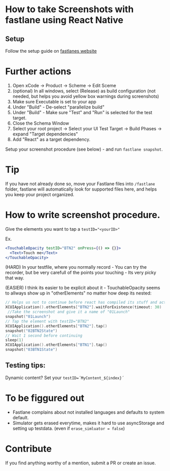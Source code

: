 # How to take Screenshots with fastlane using React Native

## Setup
Follow the setup guide on [fastlanes website](https://docs.fastlane.tools/getting-started/ios/screenshots/)

# Further actions
1) Open xCode -> Product -> Scheme -> Edit Sceme
2) (optional) In all windows, select (Release) as build configuration (not needed, but helps you avoid yellow box warnings during screenshots)
3) Make sure Executable is set to your app
4) Under "Build" - De-select "parallelize build"
5) Under "Build" - Make sure "Test" and "Run" is selected for the test target. 
5) Close the Schema Window
6) Select your root project -> Select your UI Test Target -> Build Phases -> expand "Target dependencies"
7) Add "React" as a target dependency. 

Setup your screenshot procedure (see below) - and run `fastlane snapshot`. 

# Tip
If you have not already done so, move your Fastlane files into `/fastlane` folder, fastlane will automatically look for supported files here, and helps you keep your project organized. 

# How to write screenshot procedure. 
Give the elements you want to tap a `testID="<yourID>"`

Ex.
```jsx
<TouchableOpacity testID="BTN2" onPress={() => {}}>
  <Text>Touch me</Text>
</TouchableOpacity>
```

(HARD) In your testfile, where you normally record - You can try the recorder, but be very carefull of the points your touching - Its very picky that way. 

(EASIER) I think its easier to be explicit about it - TouchableOpacity seems to allways show up in "otherElements" no matter how deep its nested: 
```swift
// Helps us not to continue before react has compiled its stuff and actually loaded the application
XCUIApplication().otherElements["BTN2"].waitForExistence(timeout: 30) 
 //Take the screenshot and give it a name of "01Launch"
snapshot("01Launch")
// Tap the element with testID="BTN2"
XCUIApplication().otherElements["BTN2"].tap()
snapshot("02BTN2State")
// Wait 1 second before continuing
sleep(1)
XCUIApplication().otherElements["BTN1"].tap()
snapshot("03BTN1State")
```

## Testing tips: 
Dynamic content? Set your `testID=´MyContent_${index}´`



# To be figgured out
* Fastlane complains about not installed languages and defaults to system default. 
* Simulator gets erased everytime, makes it hard to use asyncStorage and setting up testdata. (even if `erase_simluator = false`)

# Contribute
If you find anything worthy of a mention, submit a PR or create an issue. 
